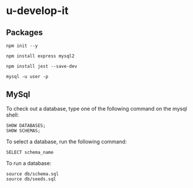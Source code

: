 # u-develop-it

## Packages
```
npm init --y

npm install express mysql2

npm install jest --save-dev

mysql -u user -p
```

## MySql

To check out a database, type one of the following command on the mysql shell:
```
SHOW DATABASES;
SHOW SCHEMAS;
```

To select a database, run the following command:
```
SELECT schema_name
```

To run a database:
```
source db/schema.sql
source db/seeds.sql
```